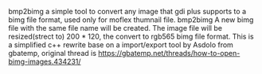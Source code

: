 bmp2bimg a simple tool to convert any image that gdi plus supports to a bimg file format, used only for moflex thumnail file.
bmp2bimg <filename>
A new bimg file with the same file name will be created. The image file will be resized(strect to) 200 * 120, the convert to rgb565 bimg file format.
This is a simplified c++ rewrite base on a import/export tool by Asdolo from gbatemp, original thread is https://gbatemp.net/threads/how-to-open-bimg-images.434231/